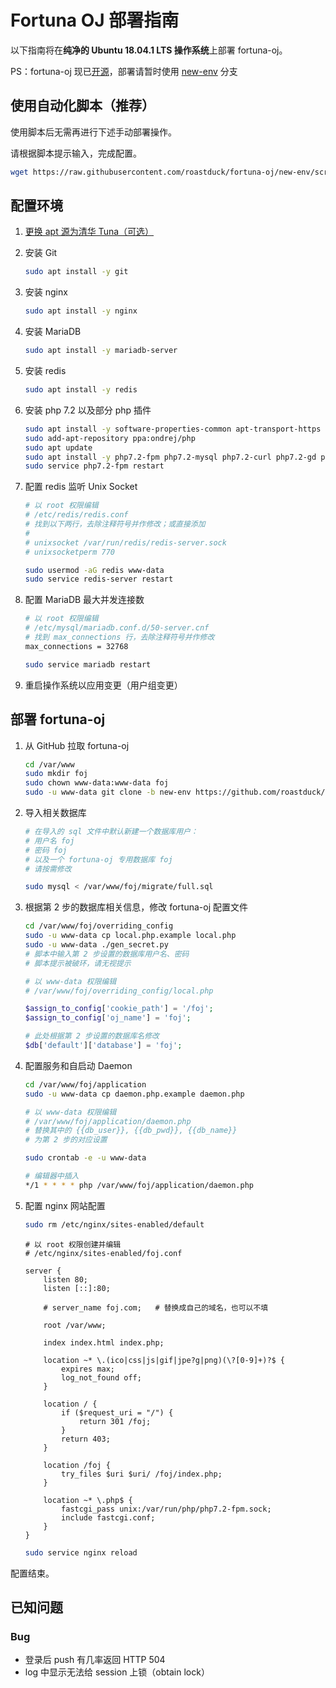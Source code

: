 # Fortuna OJ 部署指南

以下指南将在**纯净的 Ubuntu 18.04.1 LTS 操作系统**上部署 fortuna-oj。

PS：fortuna-oj 现已[开源](https://github.com/roastduck/fortuna-oj)，部署请暂时使用 [new-env](https://github.com/roastduck/fortuna-oj/tree/new-env) 分支

## 使用自动化脚本（推荐）

使用脚本后无需再进行下述手动部署操作。

请根据脚本提示输入，完成配置。

```sh
wget https://raw.githubusercontent.com/roastduck/fortuna-oj/new-env/scripts/install.py && sudo python3 install.py
```

## 配置环境

1. [更换 apt 源为清华 Tuna（可选）](https://mirrors.tuna.tsinghua.edu.cn/help/ubuntu/)

2. 安装 Git

   ```sh
   sudo apt install -y git
   ```

3. 安装 nginx

   ```sh
   sudo apt install -y nginx
   ```

4. 安装 MariaDB

   ```sh
   sudo apt install -y mariadb-server
   ```

5. 安装 redis

   ```sh
   sudo apt install -y redis
   ```

6. 安装 php 7.2 以及部分 php 插件

   ```sh
   sudo apt install -y software-properties-common apt-transport-https lsb-release ca-certificates
   sudo add-apt-repository ppa:ondrej/php
   sudo apt update
   sudo apt install -y php7.2-fpm php7.2-mysql php7.2-curl php7.2-gd php7.2-mbstring php7.2-xml php7.2-xmlrpc php7.2-zip php7.2-opcache php-redis
   sudo service php7.2-fpm restart
   ```

7. 配置 redis 监听 Unix Socket

   ```sh
   # 以 root 权限编辑
   # /etc/redis/redis.conf
   # 找到以下两行，去除注释符号并作修改；或直接添加
   # 
   # unixsocket /var/run/redis/redis-server.sock
   # unixsocketperm 770
   
   sudo usermod -aG redis www-data
   sudo service redis-server restart
   ```

8. 配置 MariaDB 最大并发连接数

   ```sh
   # 以 root 权限编辑
   # /etc/mysql/mariadb.conf.d/50-server.cnf
   # 找到 max_connections 行，去除注释符号并作修改
   max_connections = 32768

   sudo service mariadb restart
   ```

9. 重启操作系统以应用变更（用户组变更）

## 部署 fortuna-oj

1. 从 GitHub 拉取 fortuna-oj

   ```sh
   cd /var/www
   sudo mkdir foj
   sudo chown www-data:www-data foj
   sudo -u www-data git clone -b new-env https://github.com/roastduck/fortuna-oj foj
   ```

2. 导入相关数据库

   ```sh
   # 在导入的 sql 文件中默认新建一个数据库用户：
   # 用户名 foj
   # 密码 foj
   # 以及一个 fortuna-oj 专用数据库 foj
   # 请按需修改
   
   sudo mysql < /var/www/foj/migrate/full.sql
   ```

3. 根据第 2 步的数据库相关信息，修改 fortuna-oj 配置文件

   ```sh
   cd /var/www/foj/overriding_config
   sudo -u www-data cp local.php.example local.php
   sudo -u www-data ./gen_secret.py
   # 脚本中输入第 2 步设置的数据库用户名、密码
   # 脚本提示被破环，请无视提示
   ```

   ```php
   # 以 www-data 权限编辑
   # /var/www/foj/overriding_config/local.php
   
   $assign_to_config['cookie_path'] = '/foj';
   $assign_to_config['oj_name'] = 'foj';

   # 此处根据第 2 步设置的数据库名修改
   $db['default']['database'] = 'foj';
   ```

4. 配置服务和自启动 Daemon

   ```sh
   cd /var/www/foj/application
   sudo -u www-data cp daemon.php.example daemon.php

   # 以 www-data 权限编辑
   # /var/www/foj/application/daemon.php
   # 替换其中的 {{db_user}}, {{db_pwd}}, {{db_name}}
   # 为第 2 步的对应设置
   ```

   ```sh
   sudo crontab -e -u www-data
   
   # 编辑器中插入
   */1 * * * * php /var/www/foj/application/daemon.php
   ```

5. 配置 nginx 网站配置

   ```sh
   sudo rm /etc/nginx/sites-enabled/default
   ```

   ```nginx
   # 以 root 权限创建并编辑
   # /etc/nginx/sites-enabled/foj.conf
   
   server {
       listen 80;
       listen [::]:80;
       
       # server_name foj.com;	# 替换成自己的域名，也可以不填
       
       root /var/www;

       index index.html index.php;
       
       location ~* \.(ico|css|js|gif|jpe?g|png)(\?[0-9]+)?$ {
           expires max;
           log_not_found off;
       }

       location / {
           if ($request_uri = "/") {
               return 301 /foj;
           }
           return 403;
       }
       
       location /foj {
           try_files $uri $uri/ /foj/index.php;
       }
       
       location ~* \.php$ {
           fastcgi_pass unix:/var/run/php/php7.2-fpm.sock;
           include fastcgi.conf;
       }
   }
   ```

   ```sh
   sudo service nginx reload
   ```

配置结束。

## 已知问题

### Bug

- 登录后 push 有几率返回 HTTP 504
- log 中显示无法给 session 上锁（obtain lock）